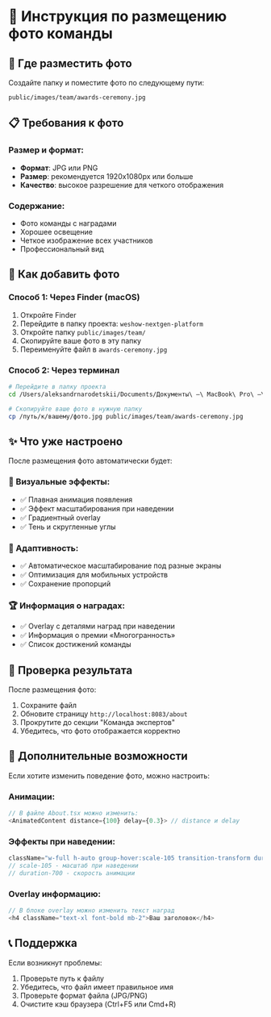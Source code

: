 # 📸 Инструкция по размещению фото команды

## 📁 Где разместить фото

Создайте папку и поместите фото по следующему пути:
```
public/images/team/awards-ceremony.jpg
```

## 📋 Требования к фото

### Размер и формат:
- **Формат**: JPG или PNG
- **Размер**: рекомендуется 1920x1080px или больше
- **Качество**: высокое разрешение для четкого отображения

### Содержание:
- Фото команды с наградами
- Хорошее освещение
- Четкое изображение всех участников
- Профессиональный вид

## 🔧 Как добавить фото

### Способ 1: Через Finder (macOS)
1. Откройте Finder
2. Перейдите в папку проекта: `weshow-nextgen-platform`
3. Откройте папку `public/images/team/`
4. Скопируйте ваше фото в эту папку
5. Переименуйте файл в `awards-ceremony.jpg`

### Способ 2: Через терминал
```bash
# Перейдите в папку проекта
cd /Users/aleksandrnarodetskii/Documents/Документы\ —\ MacBook\ Pro\ —\ Aleksandr/WHISHOW/weshow-nextgen-platform

# Скопируйте ваше фото в нужную папку
cp /путь/к/вашему/фото.jpg public/images/team/awards-ceremony.jpg
```

## ✨ Что уже настроено

После размещения фото автоматически будет:

### 🎨 Визуальные эффекты:
- ✅ Плавная анимация появления
- ✅ Эффект масштабирования при наведении
- ✅ Градиентный overlay
- ✅ Тень и скругленные углы

### 📱 Адаптивность:
- ✅ Автоматическое масштабирование под разные экраны
- ✅ Оптимизация для мобильных устройств
- ✅ Сохранение пропорций

### 🏆 Информация о наградах:
- ✅ Overlay с деталями наград при наведении
- ✅ Информация о премии «Многогранность»
- ✅ Список достижений команды

## 🚀 Проверка результата

После размещения фото:
1. Сохраните файл
2. Обновите страницу `http://localhost:8083/about`
3. Прокрутите до секции "Команда экспертов"
4. Убедитесь, что фото отображается корректно

## 🎯 Дополнительные возможности

Если хотите изменить поведение фото, можно настроить:

### Анимации:
```typescript
// В файле About.tsx можно изменить:
<AnimatedContent distance={100} delay={0.3}> // distance и delay
```

### Эффекты при наведении:
```typescript
className="w-full h-auto group-hover:scale-105 transition-transform duration-700"
// scale-105 - масштаб при наведении
// duration-700 - скорость анимации
```

### Overlay информацию:
```typescript
// В блоке overlay можно изменить текст наград
<h4 className="text-xl font-bold mb-2">Ваш заголовок</h4>
```

## 📞 Поддержка

Если возникнут проблемы:
1. Проверьте путь к файлу
2. Убедитесь, что файл имеет правильное имя
3. Проверьте формат файла (JPG/PNG)
4. Очистите кэш браузера (Ctrl+F5 или Cmd+R)



